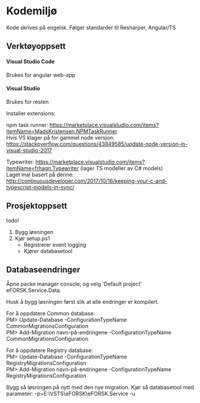 # Kodemiljø

Kode skrives på engelsk. Følger standarder til Resharper, Angular/TS

## Verktøyoppsett

#### Visual Studio Code 
Brukes for angular web-app

#### Visual Studio 
Brukes for resten

Installer extensions:

npm task runner: https://marketplace.visualstudio.com/items?itemName=MadsKristensen.NPMTaskRunner   
Hvis VS klager på for gammel node versjon: https://stackoverflow.com/questions/43849585/update-node-version-in-visual-studio-2017  

Typewriter: https://marketplace.visualstudio.com/items?itemName=frhagn.Typewriter  (lager TS modeller av C# models)  
Laget mal basert på denne: http://continuousdeveloper.com/2017/10/16/keeping-your-c-and-typescript-models-in-sync/

## Prosjektoppsett

todo!

1. Bygg løsningen
2. Kjør setup.ps1
   * Registrerer event logging
   * Kjører databasetool
  
## Databaseendringer

Åpne packe manager console, og velg 'Default project' eFORSK.Service.Data.

Husk å bygg løsningen først slik at alle endringer er kompilert.

For å oppdatere Common database:  
PM> Update-Database -ConfigurationTypeName CommonMigrationsConfiguration  
PM> Add-Migration navn-på-endringene -ConfigurationTypeName CommonMigrationsConfiguration

For å oppdatere Registry database:  
PM> Update-Database -ConfigurationTypeName RegistryMigrationsConfiguration  
PM> Add-Migration navn-på-endringene -ConfigurationTypeName RegistryMigrationsConfiguration

Bygg så løsningen på nytt med den nye migration. Kjør så databasetool med parameter: 
-p=E:\VSTS\eFORSK\eFORSK.Service -u
